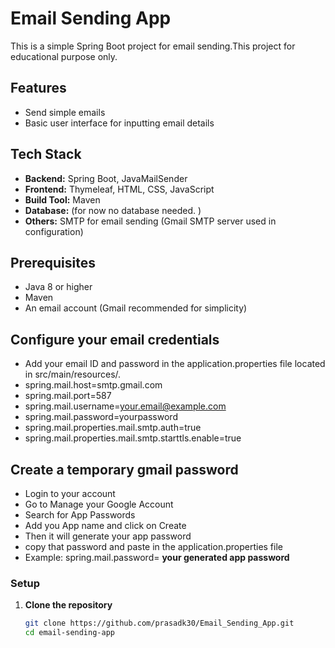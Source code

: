 
# Email Sending App

This is a simple Spring Boot project for email sending.This project for educational purpose only. 



## Features

- Send simple emails
- Basic user interface for inputting email details


## Tech Stack

- **Backend:** Spring Boot, JavaMailSender
- **Frontend:** Thymeleaf, HTML, CSS, JavaScript
- **Build Tool:** Maven
- **Database:** (for now no database needed. )
- **Others:** SMTP for email sending (Gmail SMTP server used in configuration)

## Prerequisites

- Java 8 or higher
- Maven
- An email account (Gmail recommended for simplicity)

## Configure your email credentials

- Add your email ID and password in the application.properties file located in src/main/resources/.
- spring.mail.host=smtp.gmail.com
- spring.mail.port=587
- spring.mail.username=your.email@example.com
- spring.mail.password=yourpassword
- spring.mail.properties.mail.smtp.auth=true
- spring.mail.properties.mail.smtp.starttls.enable=true

## Create a temporary gmail password
- Login to your account
- Go to Manage your Google Account
- Search for App Passwords
- Add you App name and click on Create
- Then it will generate your app password
- copy that password and paste in the application.properties file 
- Example: spring.mail.password= **your generated app password**


### Setup

1. **Clone the repository**

   ```bash
   git clone https://github.com/prasadk30/Email_Sending_App.git
   cd email-sending-app





